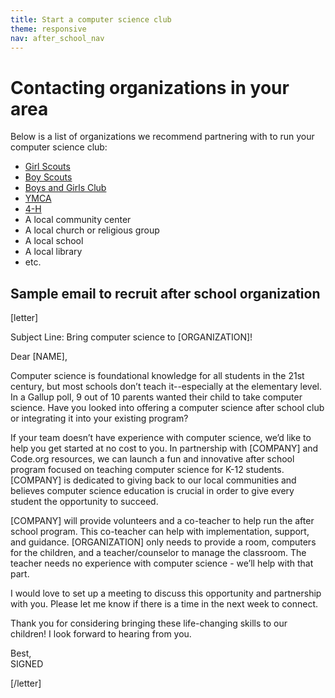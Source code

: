 ```yaml
---
title: Start a computer science club
theme: responsive
nav: after_school_nav
---
```


# Contacting organizations in your area

Below is a list of organizations we recommend partnering with to run your computer science club:

- [Girl Scouts](http://www.girlscouts.org/)
- [Boy Scouts](http://www.scouting.org/)
- [Boys and Girls Club](https://www.bgca.org/)
- [YMCA](http://www.ymca.net/)
- [4-H](http://www.4-h.org)
- A local community center
- A local church or religious group
- A local school
- A local library
- etc.

## Sample email to recruit after school organization
[letter]

Subject Line: Bring computer science to [ORGANIZATION]!

Dear [NAME],

Computer science is foundational knowledge for all students in the 21st century, but most schools don’t teach it--especially at the elementary level. In a Gallup poll, 9 out of 10 parents wanted their child to take computer science. Have you looked into offering a computer science after school club or integrating it into your existing program? 

If your team doesn’t have experience with computer science, we’d like to help you get started at no cost to you. In partnership with [COMPANY] and Code.org resources, we can launch a fun and innovative after school program focused on teaching computer science for K-12 students. [COMPANY] is dedicated to giving back to our local communities and believes computer science education is crucial in order to give every student the opportunity to succeed.

[COMPANY] will provide volunteers and a co-teacher to help run the after school program. This co-teacher can help with implementation, support, and guidance. [ORGANIZATION] only needs to provide a room, computers for the children, and a teacher/counselor to manage the classroom. The teacher needs no experience with computer science - we’ll help with that part.

I would love to set up a meeting to discuss this opportunity and partnership with you. Please let me know if there is a time in the next week to connect.

Thank you for considering bringing these life-changing skills to our children! I look forward to hearing from you.

Best,
<br>SIGNED

[/letter]
